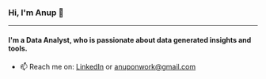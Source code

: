 
### Hi, I'm Anup 👋
---

#### I'm a Data Analyst, who is passionate about data generated insights and tools.

- 📫 Reach me on: <a href="https://www.linkedin.com/in/anup-meshram/">LinkedIn</a> or anuponwork@gmail.com



